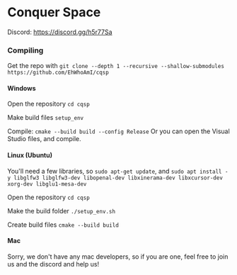 Conquer Space
======

Discord: https://discord.gg/h5r77Sa

### Compiling
Get the repo with `git clone --depth 1 --recursive --shallow-submodules https://github.com/EhWhoAmI/cqsp`

#### Windows
Open the repository `cd cqsp`

Make build files `setup_env`

Compile: `cmake --build build --config Release`
Or you can open the Visual Studio files, and compile.

#### Linux (Ubuntu)
You'll need a few libraries, so `sudo apt-get update`, and `sudo apt install -y libglfw3 libglfw3-dev libopenal-dev libxinerama-dev libxcursor-dev xorg-dev libglu1-mesa-dev`

Open the repository `cd cqsp`

Make the build folder `./setup_env.sh`

Create build files `cmake --build build`

#### Mac
Sorry, we don't have any mac developers, so if you are one, feel free to join us and the discord and help us!
